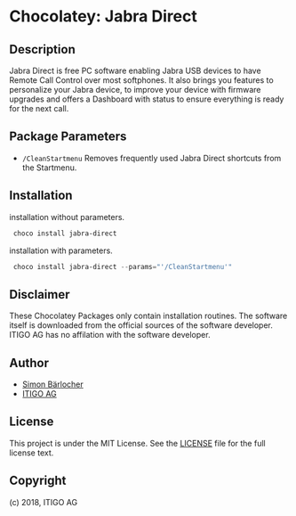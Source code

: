 # Chocolatey: Jabra Direct

## Description

Jabra Direct is free PC software enabling Jabra USB devices to have Remote Call Control over most softphones. It also brings you features to personalize your Jabra device, to improve your device with firmware upgrades and offers a Dashboard with status to ensure everything is ready for the next call.

## Package Parameters

* `/CleanStartmenu` Removes frequently used Jabra Direct shortcuts from the Startmenu.

## Installation

installation without parameters.

```ps1
 choco install jabra-direct
```

installation with parameters.

```ps1
 choco install jabra-direct --params="'/CleanStartmenu'"
```

## Disclaimer

These Chocolatey Packages only contain installation routines. The software itself is downloaded from the official sources of the software developer. ITIGO AG has no affilation with the software developer.

## Author

* [Simon Bärlocher](https://sbaerlocher.ch)
* [ITIGO AG](https://www.itigo.ch)

## License

This project is under the MIT License. See the [LICENSE](LICENSE) file for the full license text.

## Copyright

(c) 2018, ITIGO AG
